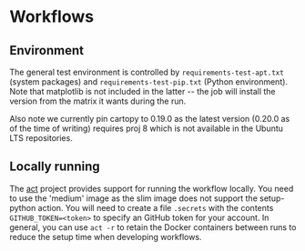 Workflows
=========

Environment
-----------

The general test environment is controlled by `requirements-test-apt.txt`
(system packages) and `requirements-test-pip.txt` (Python environment). Note
that matplotlib is not included in the latter -- the job will install the
version from the matrix it wants during the run.

Also note we currently pin cartopy to 0.19.0 as the latest version (0.20.0 as
of the time of writing) requires proj 8 which is not available in the Ubuntu
LTS repositories.


Locally running
---------------

The [act](https://github.com/nektos/act) project provides support for running
the workflow locally. You need to use the 'medium' image as the slim image does
not support the setup-python action. You will need to create a file `.secrets` with
the contents `GITHUB_TOKEN=<token>` to specify an GitHub token for your
account. In general, you can use `act -r` to retain the Docker containers
between runs to reduce the setup time when developing workflows.
